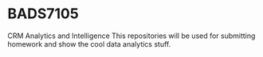 # BADS7105
CRM Analytics and Intelligence
This repositories will be used for submitting homework and show the cool data analytics stuff.
